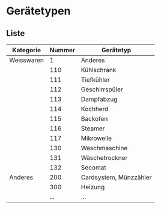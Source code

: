 # Gerätetypen

## Liste 

| Kategorie       | Nummer | Gerätetyp              |
| --------------- | ------ | ---------------------- |
| Weisswaren      | 1      | Anderes                |
|                 | 110    | Kühlschrank            |
|                 | 111    | Tiefkühler             |
|                 | 112    | Geschirrspüler         |
|                 | 113    | Dampfabzug             |
|                 | 114    | Kochherd               |
|                 | 115    | Backofen               |
|                 | 116    | Steamer                |
|                 | 117    | Mikrowelle             |  
|                 | 130    | Waschmaschine          |
|                 | 131    | Wäschetrockner         |
|                 | 132    | Secomat                | 
| Anderes         | 200    | Cardsystem, Münzzähler | 
|                 | 300    | Heizung                |  
|                 | ...    | ...                    |
